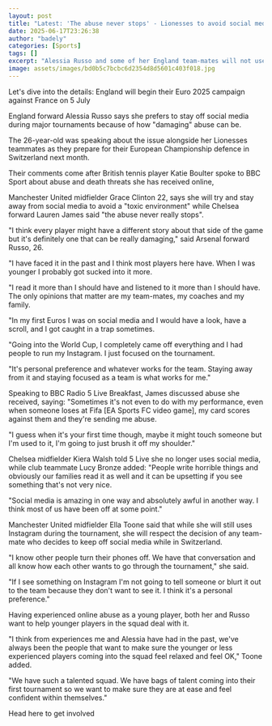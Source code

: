 ```yaml
---
layout: post
title: "Latest: 'The abuse never stops' - Lionesses to avoid social media"
date: 2025-06-17T23:26:38
author: "badely"
categories: [Sports]
tags: []
excerpt: "Alessia Russo and some of her England team-mates will not use social media during Euro 2025 because online abuse can be 'really damaging.'"
image: assets/images/bd0b5c7bcbc6d2354d8d5601c403f018.jpg
---
```


Let's dive into the details: England will begin their Euro 2025 campaign against France on 5 July

England forward Alessia Russo says she prefers to stay off social media during major tournaments because of how "damaging" abuse can be.

The 26-year-old was speaking about the issue alongside her Lionesses teammates as they prepare for their European Championship defence in Switzerland next month.

Their comments come after British tennis player Katie Boulter spoke to BBC Sport about abuse and death threats she has received online,

Manchester United midfielder Grace Clinton 22, says she will try and stay away from social media to avoid a "toxic environment" while Chelsea forward Lauren James said "the abuse never really stops".

"I think every player might have a different story about that side of the game but it's definitely one that can be really damaging," said Arsenal forward Russo, 26.

"I have faced it in the past and I think most players here have. When I was younger I probably got sucked into it more. 

"I read it more than I should have and listened to it more than I should have. The only opinions that matter are my team-mates, my coaches and my family.

"In my first Euros I was on social media and I would have a look, have a scroll, and I got caught in a trap sometimes. 

"Going into the World Cup, I completely came off everything and I had people to run my Instagram. I just focused on the tournament. 

"It's personal preference and whatever works for the team. Staying away from it and staying focused as a team is what works for me."

Speaking to BBC Radio 5 Live Breakfast, James discussed abuse she received, saying: "Sometimes it's not even to do with my performance, even when someone loses at Fifa [EA Sports FC video game], my card scores against them and they're sending me abuse.

"I guess when it's your first time though, maybe it might touch someone but I'm used to it, I'm going to just brush it off my shoulder."

Chelsea midfielder Kiera Walsh told 5 Live she no longer uses social media, while club teammate Lucy Bronze added: "People write horrible things and obviously our families read it as well and it can be upsetting if you see something that's not very nice.

"Social media is amazing in one way and absolutely awful in another way. I think most of us have been off at some point."

Manchester United midfielder Ella Toone said that while she will still uses Instagram during the tournament, she will respect the decision of any team-mate who decides to keep off social media while in Switzerland.

"I know other people turn their phones off. We have that conversation and all know how each other wants to go through the tournament," she said.

"If I see something on Instagram I'm not going to tell someone or blurt it out to the team because they don't want to see it. I think it's a personal preference."

Having experienced online abuse as a young player, both her and Russo want to help younger players in the squad deal with it.

"I think from experiences me and Alessia have had in the past, we've always been the people that want to make sure the younger or less experienced players coming into the squad feel relaxed and feel OK," Toone added.

"We have such a talented squad. We have bags of talent coming into their first tournament so we want to make sure they are at ease and feel confident within themselves."

Head here to get involved

